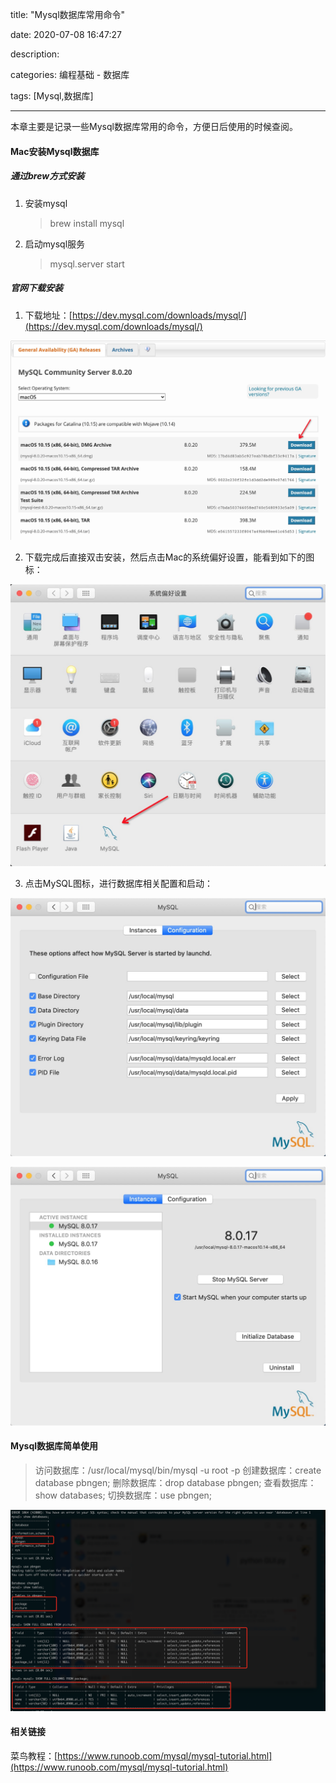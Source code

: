 title: "Mysql数据库常用命令"

date: 2020-07-08 16:47:27

description: 

categories: 编程基础 - 数据库

tags: [Mysql,数据库]

---

本章主要是记录一些Mysql数据库常用的命令，方便日后使用的时候查阅。

<!--more-->

#### Mac安装Mysql数据库

##### 通过brew方式安装

1. 安装mysql

	> brew install mysql

2. 启动mysql服务

	> mysql.server start
	
##### 官网下载安装

1. 下载地址：[https://dev.mysql.com/downloads/mysql/](https://dev.mysql.com/downloads/mysql/)

![](/img/编程数据-Mysql数据库常用命令/20200708165841.jpg)

2. 下载完成后直接双击安装，然后点击Mac的系统偏好设置，能看到如下的图标：

![](/img/编程数据-Mysql数据库常用命令/20200708170149.jpg)

3. 点击MySQL图标，进行数据库相关配置和启动：

![](/img/编程数据-Mysql数据库常用命令/20200708170417.jpg)

![](/img/编程数据-Mysql数据库常用命令/20200708170427.jpg)

#### Mysql数据库简单使用

> 访问数据库：/usr/local/mysql/bin/mysql -u root -p
> 创建数据库：create database pbngen;
> 删除数据库：drop database pbngen;
> 查看数据库：show databases;
> 切换数据库：use pbngen;

![](/img/编程数据-Mysql数据库常用命令/mysql命令.png)

#### 相关链接

菜鸟教程：[https://www.runoob.com/mysql/mysql-tutorial.html](https://www.runoob.com/mysql/mysql-tutorial.html)







